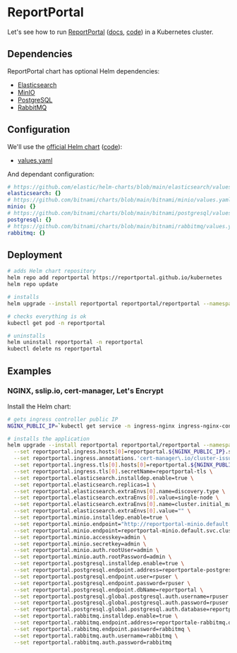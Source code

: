 # ReportPortal

Let's see how to run [ReportPortal](https://reportportal.io/) ([docs](https://reportportal.io/docs/), [code](https://github.com/reportportal)) in a Kubernetes cluster.

## Dependencies

ReportPortal chart has optional Helm dependencies:

- [Elasticsearch](https://github.com/elastic/helm-charts/tree/main/elasticsearch)
- [MinIO](https://github.com/bitnami/charts/tree/main/bitnami/minio/)
- [PostgreSQL](https://github.com/bitnami/charts/tree/main/bitnami/postgresql)
- [RabbitMQ](https://github.com/bitnami/charts/tree/main/bitnami/rabbitmq/)

## Configuration

We'll use the [official Helm chart](https://reportportal.github.io/kubernetes) ([code](https://github.com/reportportal/kubernetes)):

- [values.yaml](https://github.com/SonarSource/helm-chart-sonarqube/blob/master/charts/sonarqube/values.yaml)

And dependant configuration:

```yaml
# https://github.com/elastic/helm-charts/blob/main/elasticsearch/values.yaml
elasticsearch: {}
# https://github.com/bitnami/charts/blob/main/bitnami/minio/values.yaml
minio: {}
# https://github.com/bitnami/charts/blob/main/bitnami/postgresql/values.yaml
postgresql: {}
# https://github.com/bitnami/charts/blob/main/bitnami/rabbitmq/values.yaml
rabbitmq: {}
```

## Deployment

```bash
# adds Helm chart repository
helm repo add reportportal https://reportportal.github.io/kubernetes
helm repo update

# installs
helm upgrade --install reportportal reportportal/reportportal --namespace reportportal --create-namespace

# checks everything is ok
kubectl get pod -n reportportal

# uninstalls
helm uninstall reportportal -n reportportal
kubectl delete ns reportportal
```

## Examples

### NGINX, sslip.io, cert-manager, Let's Encrypt

Install the Helm chart:

```bash
# gets ingress controller public IP
NGINX_PUBLIC_IP=`kubectl get service -n ingress-nginx ingress-nginx-controller --output jsonpath='{.status.loadBalancer.ingress[0].ip}'`

# installs the application
helm upgrade --install reportportal reportportal/reportportal --namespace reportportal --create-namespace \
  --set reportportal.ingress.hosts[0]=reportportal.${NGINX_PUBLIC_IP}.sslip.io \
  --set reportportal.ingress.annotations.'cert-manager\.io/cluster-issuer'=selfsigned-cluster-issuer \
  --set reportportal.ingress.tls[0].hosts[0]=reportportal.${NGINX_PUBLIC_IP}.sslip.io \
  --set reportportal.ingress.tls[0].secretName=reportportal-tls \
  --set reportportal.elasticsearch.installdep.enable=true \
  --set reportportal.elasticsearch.replicas=1 \
  --set reportportal.elasticsearch.extraEnvs[0].name=discovery.type \
  --set reportportal.elasticsearch.extraEnvs[0].value=single-node \
  --set reportportal.elasticsearch.extraEnvs[0].name=cluster.initial_master_nodes \
  --set reportportal.elasticsearch.extraEnvs[0].value="" \
  --set reportportal.minio.installdep.enable=true \
  --set reportportal.minio.endpoint="http://reportportal-minio.default.svc.cluster.local:9000" \
  --set reportportal.minio.endpoint=reportportal-minio.default.svc.cluster.local:9000 \
  --set reportportal.minio.accesskey=admin \
  --set reportportal.minio.secretkey=admin \
  --set reportportal.minio.auth.rootUser=admin \
  --set reportportal.minio.auth.rootPassword=admin \
  --set reportportal.postgresql.installdep.enable=true \
  --set reportportal.postgresql.endpoint.address=reportportale-postgresql.default.svc.cluster.local \
  --set reportportal.postgresql.endpoint.user=rpuser \
  --set reportportal.postgresql.endpoint.password=rpuser \
  --set reportportal.postgresql.endpoint.dbName=reportportal \
  --set reportportal.postgresql.global.postgresql.auth.username=rpuser \
  --set reportportal.postgresql.global.postgresql.auth.password=rpuser \
  --set reportportal.postgresql.global.postgresql.auth.database=reportportal \
  --set reportportal.rabbitmq.installdep.enable=true \
  --set reportportal.rabbitmq.endpoint.address=reportportale-rabbitmq.default.svc.cluster.local \
  --set reportportal.rabbitmq.endpoint.password=rabbitmq \
  --set reportportal.rabbitmq.auth.username=rabbitmq \
  --set reportportal.rabbitmq.auth.password=rabbitmq
```
